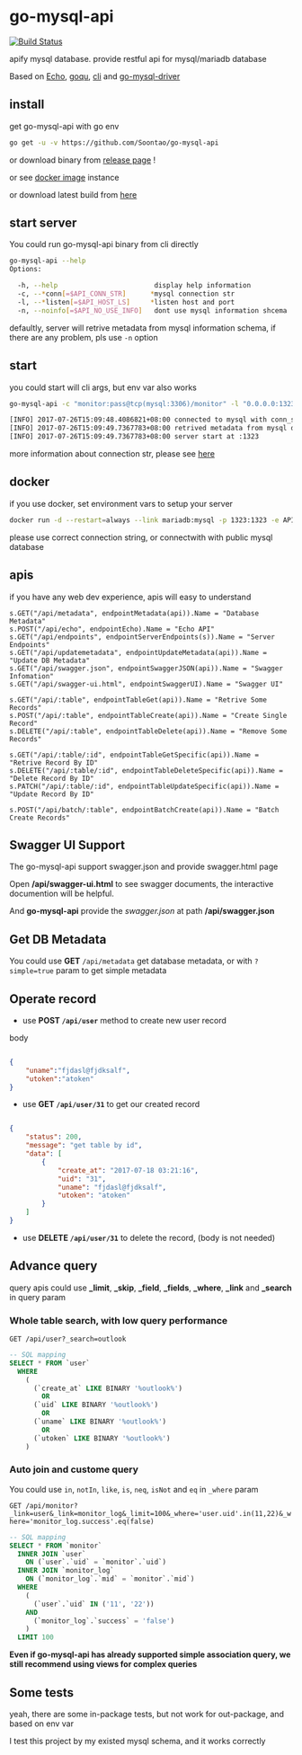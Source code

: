 # go-mysql-api

[![Build Status](https://ci.fornever.org/buildStatus/icon?job=go-mysql-api)](https://ci.fornever.org/job/go-mysql-api)

apify mysql database. provide restful api for mysql/mariadb database

Based on [Echo](https://github.com/labstack/echo), [goqu](https://github.com/doug-martin/goqu), [cli](https://github.com/mkideal/cli) and [go-mysql-driver](https://github.com/go-sql-driver/mysql)

## install

get go-mysql-api with go env

```bash
go get -u -v https://github.com/Soontao/go-mysql-api
```

or download binary from [release page](https://github.com/Soontao/go-mysql-api/releases) !

or see [docker image](https://hub.docker.com/r/theosun/go-mysql-api/) instance

or download latest build from [here](https://download.fornever.org/go-mysql-api/latest/)

## start server

You could run go-mysql-api binary from cli directly

```bash
go-mysql-api --help
Options:

  -h, --help                        display help information
  -c, --*conn[=$API_CONN_STR]      *mysql connection str
  -l, --*listen[=$API_HOST_LS]     *listen host and port
  -n, --noinfo[=$API_NO_USE_INFO]   dont use mysql information shcema

```

defaultly, server will retrive metadata from mysql information schema, if there are any problem, pls use `-n` option

## start

you could start will cli args, but env var also works

```bash
go-mysql-api -c "monitor:pass@tcp(mysql:3306)/monitor" -l "0.0.0.0:1323"

[INFO] 2017-07-26T15:09:48.4086821+08:00 connected to mysql with conn_str: monitor:pass@tcp(mysql:3306)/monitor
[INFO] 2017-07-26T15:09:49.7367783+08:00 retrived metadata from mysql database: monitor
[INFO] 2017-07-26T15:09:49.7367783+08:00 server start at :1323
```

more information about connection str, please see [here](https://github.com/go-sql-driver/mysql#examples)

## docker

if you use docker, set environment vars to setup your server

```bash
docker run -d --restart=always --link mariadb:mysql -p 1323:1323 -e API_CONN_STR='user:pass@tcp(domain:port)/db' -e API_HOST_LS=':1323' theosun/go-mysql-api:latest
```

please use correct connection string, or connectwith with public mysql database

## apis

if you have any web dev experience, apis will easy to understand

```golang
s.GET("/api/metadata", endpointMetadata(api)).Name = "Database Metadata"
s.POST("/api/echo", endpointEcho).Name = "Echo API"
s.GET("/api/endpoints", endpointServerEndpoints(s)).Name = "Server Endpoints"
s.GET("/api/updatemetadata", endpointUpdateMetadata(api)).Name = "Update DB Metadata"
s.GET("/api/swagger.json", endpointSwaggerJSON(api)).Name = "Swagger Infomation"
s.GET("/api/swagger-ui.html", endpointSwaggerUI).Name = "Swagger UI"

s.GET("/api/:table", endpointTableGet(api)).Name = "Retrive Some Records"
s.POST("/api/:table", endpointTableCreate(api)).Name = "Create Single Record"
s.DELETE("/api/:table", endpointTableDelete(api)).Name = "Remove Some Records"

s.GET("/api/:table/:id", endpointTableGetSpecific(api)).Name = "Retrive Record By ID"
s.DELETE("/api/:table/:id", endpointTableDeleteSpecific(api)).Name = "Delete Record By ID"
s.PATCH("/api/:table/:id", endpointTableUpdateSpecific(api)).Name = "Update Record By ID"

s.POST("/api/batch/:table", endpointBatchCreate(api)).Name = "Batch Create Records"
```

## Swagger UI Support

The go-mysql-api support swagger.json and provide swagger.html page

Open **/api/swagger-ui.html** to see swagger documents, the interactive documention will be helpful.

And **go-mysql-api** provide the *swagger.json* at path **/api/swagger.json**

## Get DB Metadata

You could use **GET** `/api/metadata` get database metadata, or with `?simple=true` param to get simple metadata

## Operate record

* use **POST `/api/user`** method to create new user record

body

```json

{
    "uname":"fjdasl@fjdksalf",
    "utoken":"atoken"
}

```

* use **GET `/api/user/31`** to get our created record

```json

{
    "status": 200,
    "message": "get table by id",
    "data": [
        {
            "create_at": "2017-07-18 03:21:16",
            "uid": "31",
            "uname": "fjdasl@fjdksalf",
            "utoken": "atoken"
        }
    ]
}
```

* use **DELETE `/api/user/31`** to delete the record, (body is not needed)

## Advance query

query apis could use **_limit**, **_skip**, **_field**, **_fields**, **_where**, **_link** and **_search** in query param

### Whole table search, with **low query performance**

`GET /api/user?_search=outlook`

```sql
-- SQL mapping
SELECT * FROM `user`
  WHERE
    (
      (`create_at` LIKE BINARY '%outlook%')
        OR
      (`uid` LIKE BINARY '%outlook%')
        OR
      (`uname` LIKE BINARY '%outlook%')
        OR
      (`utoken` LIKE BINARY '%outlook%')
    )

```

### Auto join and custome query

You could use `in`, `notIn`, `like`, `is`, `neq`, `isNot` and `eq` in `_where` param

`GET /api/monitor?_link=user&_link=monitor_log&_limit=100&_where='user.uid'.in(11,22)&_where='monitor_log.success'.eq(false)`

```sql
-- SQL mapping
SELECT * FROM `monitor`
  INNER JOIN `user`
    ON (`user`.`uid` = `monitor`.`uid`)
  INNER JOIN `monitor_log`
    ON (`monitor_log`.`mid` = `monitor`.`mid`)
  WHERE
    (
      (`user`.`uid` IN ('11', '22'))
    AND
      (`monitor_log`.`success` = 'false')
    )
  LIMIT 100

```

**Even if go-mysql-api has already supported simple association query, we still recommend using views for complex queries**

## Some tests

yeah, there are some in-package tests, but not work for out-package, and based on env var

I test this project by my existed mysql schema, and it works correctly
